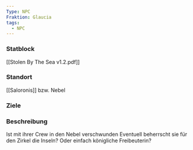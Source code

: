 ```yaml
---
Type: NPC
Fraktion: Glaucia
tags:
  - NPC
---
```

### Statblock 
[[Stolen By The Sea v1.2.pdf]]
### Standort
[[Saloronis]] bzw. Nebel
### Ziele
### Beschreibung
Ist mit ihrer Crew in den Nebel verschwunden
Eventuell beherrscht sie für den Zirkel die Inseln?
Oder einfach königliche Freibeuterin?